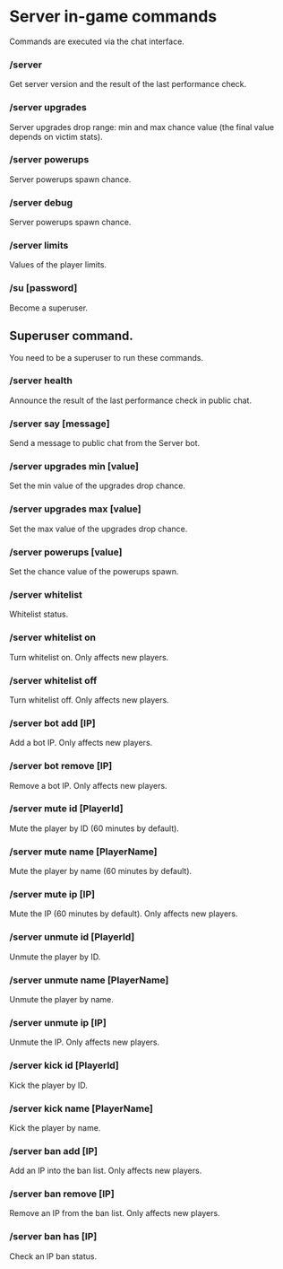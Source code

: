 # Server in-game commands

Commands are executed via the chat interface.

### /server

Get server version and the result of the last performance check.

### /server upgrades

Server upgrades drop range: min and max chance value (the final value depends on victim stats).

### /server powerups

Server powerups spawn chance.

### /server debug

Server powerups spawn chance.

### /server limits

Values of the player limits.

### /su [password]

Become a superuser.

## Superuser command.

You need to be a superuser to run these commands.

### /server health

Announce the result of the last performance check in public chat.

### /server say [message]

Send a message to public chat from the Server bot.

### /server upgrades min [value]

Set the min value of the upgrades drop chance.

### /server upgrades max [value]

Set the max value of the upgrades drop chance.

### /server powerups [value]

Set the chance value of the powerups spawn.

### /server whitelist

Whitelist status.

### /server whitelist on

Turn whitelist on. Only affects new players.

### /server whitelist off

Turn whitelist off. Only affects new players.

### /server bot add [IP]

Add a bot IP. Only affects new players.

### /server bot remove [IP]

Remove a bot IP. Only affects new players.

### /server mute id [PlayerId]

Mute the player by ID (60 minutes by default).

### /server mute name [PlayerName]

Mute the player by name (60 minutes by default).

### /server mute ip [IP]

Mute the IP (60 minutes by default). Only affects new players.

### /server unmute id [PlayerId]

Unmute the player by ID.

### /server unmute name [PlayerName]

Unmute the player by name.

### /server unmute ip [IP]

Unmute the IP. Only affects new players.

### /server kick id [PlayerId]

Kick the player by ID.

### /server kick name [PlayerName]

Kick the player by name.

### /server ban add [IP]

Add an IP into the ban list. Only affects new players.

### /server ban remove [IP]

Remove an IP from the ban list. Only affects new players.

### /server ban has [IP]

Check an IP ban status.
